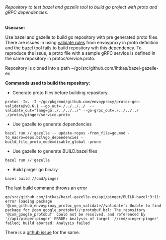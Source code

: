 ###### Repository to test bazel and gazelle tool to build go project with proto and gRPC dependencies.

**Usecase:**

Use bazel and gazelle to build go repository with pre generated proto files. There are issues in using [validate rules](https://github.com/envoyproxy/protoc-gen-validate) from envoyproxy in proto definition and the bazel tool fails to build repository wth this dependency. To reproduce the issue, a proto file with a sample gRPC service is defined in the same repository in protos/service.proto. 

Repository is cloned into a path ~/go/src/github.com/ihtkas/bazel-gazelle-ex


**Commands used to build the repository:**

- Generate proto files before building repository.


`protoc -I=. -I ~/go/pkg/mod/github.com/envoyproxy/protoc-gen-validate@v0.6.1 --go_out=./../../../  --validate_out="lang=go:./../../../" --go-grpc_out=./../../../ ./protos/pinger/service.proto`

- Use gazelle to generate dependencies

`bazel run //:gazelle -- update-repos -from_file=go.mod -to_macro=deps.bzl%go_dependencies -build_file_proto_mode=disable_global -prune`

- Use gazelle to generate BUILD.bazel files

`bazel run //:gazelle`

- Build pinger go binary

`bazel build //cmd/pinger`

The last build command throws an error

`go/src/github.com/ihtkas/bazel-gazelle-ex/api/pinger/BUILD.bazel:3:11: error loading package '@com_github_envoyproxy_protoc_gen_validate//validate': Unable to find package for @com_google_protobuf//:protobuf.bzl: The repository '@com_google_protobuf' could not be resolved. and referenced by '//api/pinger:pinger'
ERROR: Analysis of target '//cmd/pinger:pinger' failed; build aborted: Analysis failed`

There is a [github issue](https://github.com/bazelbuild/bazel-gazelle/issues/988) for the same.  